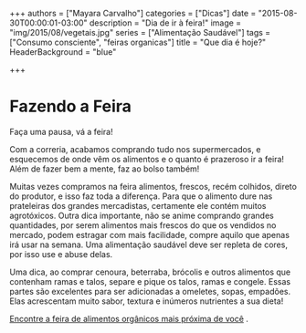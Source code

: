 +++
authors = ["Mayara Carvalho"]
categories = ["Dicas"]
date = "2015-08-30T00:00:01-03:00"
description = "Dia de ir à feira!"
image = "img/2015/08/vegetais.jpg"
series = ["Alimentação Saudável"]
tags = ["Consumo consciente", "feiras organicas"]
title = "Que dia é hoje?"
  HeaderBackground = "blue"

+++

# Fazendo a Feira

Faça uma pausa, vá a feira!

Com a correria, acabamos comprando tudo nos supermercados, e esquecemos de onde vêm os alimentos e o quanto é prazeroso ir a feira!
Além de fazer bem a mente, faz ao bolso também!

Muitas vezes compramos na feira alimentos, frescos, recém colhidos, direto do produtor, e isso faz toda a diferença. Para que o alimento dure nas prateleiras dos grandes mercadistas, certamente ele contém muitos agrotóxicos. Outra dica importante, não se anime comprando grandes quantidades, por serem alimentos mais frescos do que os vendidos no mercado, podem estragar com mais facilidade, compre aquilo que apenas irá usar na semana. Uma alimentação saudável deve ser repleta de cores, por isso use e abuse delas.

Uma dica, ao comprar cenoura, beterraba, brócolis e outros alimentos que contenham ramas e talos, separe e pique os talos, ramas e congele. Essas partes são excelentes para ser adicionadas a omeletes, sopas, empadões. Elas acrescentam muito sabor, textura e inúmeros nutrientes a sua dieta!

[Encontre a feira de alimentos orgânicos mais próxima de você][0759bd28] \.

  [0759bd28]: http://feirasorganicas.idec.org.br/ "Feiras Orgânicas"
